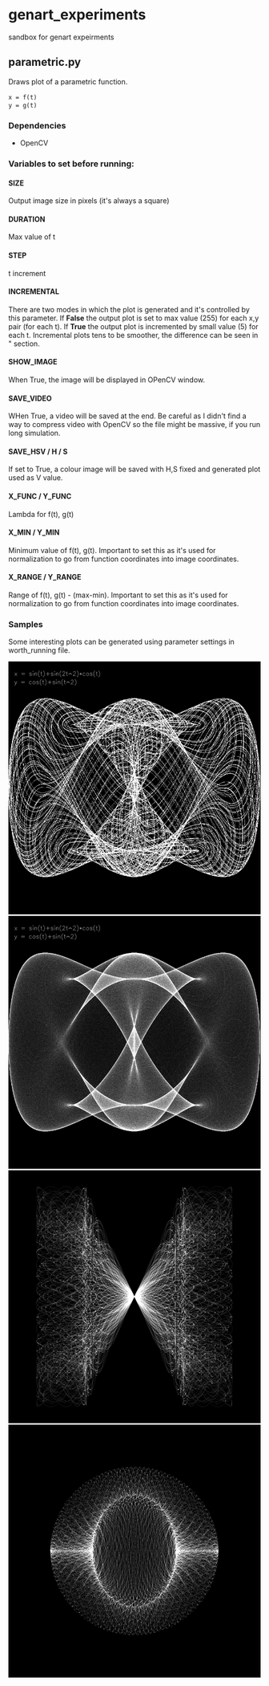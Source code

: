 # genart_experiments
sandbox for genart expeirments

## parametric.py
Draws plot of a parametric function.
```
x = f(t)
y = g(t)
```

### Dependencies
- OpenCV
  
### Variables to set before running:
#### <b>SIZE</b>
Output image size in pixels (it's always a square)
#### <b>DURATION</b>
Max value of t
#### <b>STEP</b>
t increment
#### <b>INCREMENTAL</b>
There are two modes in which the plot is generated and it's controlled by this parameter. If <b>False</b> the output plot is set to max value (255) for each x,y pair (for each t). If <b>True</b> the output plot is incremented by small value (5) for each t. Incremental plots tens to be smoother, the difference can be seen in " section.
#### <b>SHOW_IMAGE</b>
When True, the image will be displayed in OPenCV window.
#### <b>SAVE_VIDEO</b>
WHen True, a video will be saved at the end. Be careful as I didn't find a way to compress video with OpenCV so the file might be massive, if you run long simulation.
#### <b>SAVE_HSV / H / S</b>
If set to True, a colour image will be saved with H,S fixed and generated plot used as V value.

#### <b>X_FUNC / Y_FUNC</b>
Lambda for f(t), g(t)
#### <b>X_MIN / Y_MIN</b>
Minimum value of f(t), g(t). Important to set this as it's used for normalization to go from function coordinates into image coordinates.
#### <b>X_RANGE / Y_RANGE</b>
Range of f(t), g(t) - (max-min). Important to set this as it's used for normalization to go from function coordinates into image coordinates.

### Samples

Some interesting plots can be generated using parameter settings in worth_running file.

![sample_0](./samples/sample_0.png)
![sample_1](./samples/sample_1.png)
![sample_2](./samples/sample_2.png)
![sample_3](./samples/sample_3.png)
